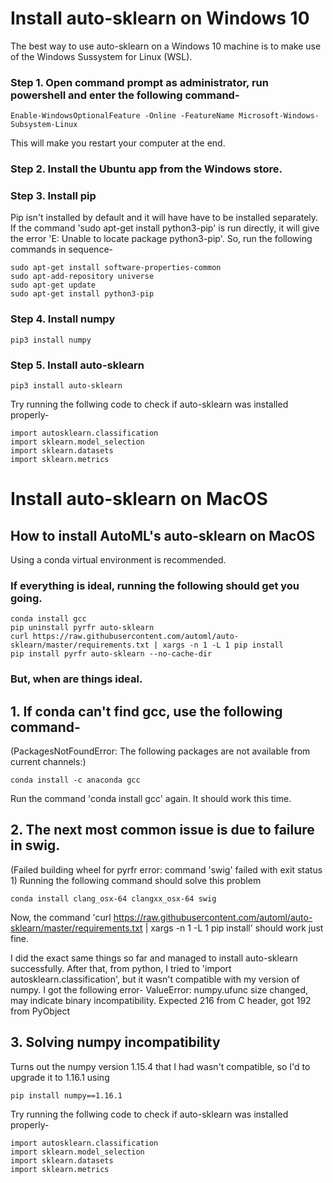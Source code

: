 # Install auto-sklearn on Windows 10
The best way to use auto-sklearn on a Windows 10 machine is to make use of the Windows Sussystem for Linux (WSL). 
### Step 1. Open command prompt as administrator, run powershell and enter the following command-
```
Enable-WindowsOptionalFeature -Online -FeatureName Microsoft-Windows-Subsystem-Linux
```
This will make you restart your computer at the end.

### Step 2. Install the Ubuntu app from the Windows store.

### Step 3. Install pip
Pip isn't installed by default and it will have have to be installed separately.
If the command 'sudo apt-get install python3-pip' is run directly, it will give the error 'E: Unable to locate package python3-pip'. So, run the following commands in sequence-
```
sudo apt-get install software-properties-common
sudo apt-add-repository universe
sudo apt-get update
sudo apt-get install python3-pip
```

### Step 4. Install numpy
```
pip3 install numpy
```

### Step 5. Install auto-sklearn
```
pip3 install auto-sklearn
```

Try running the follwing code to check if auto-sklearn was installed properly-
```
import autosklearn.classification
import sklearn.model_selection
import sklearn.datasets
import sklearn.metrics
```

# Install auto-sklearn on MacOS

## How to install AutoML's auto-sklearn on MacOS
Using a conda virtual environment is recommended.

### If everything is ideal, running the following should get you going.
```
conda install gcc
pip uninstall pyrfr auto-sklearn
curl https://raw.githubusercontent.com/automl/auto-sklearn/master/requirements.txt | xargs -n 1 -L 1 pip install
pip install pyrfr auto-sklearn --no-cache-dir
```

### But, when are things ideal.

## 1. If conda can't find gcc, use the following command-
(PackagesNotFoundError: The following packages are not available from current channels:)
```
conda install -c anaconda gcc
```
Run the command 'conda install gcc' again. It should work this time.

## 2. The next most common issue is due to failure in swig.
(Failed building wheel for pyrfr
error: command 'swig' failed with exit status 1)
Running the following command should solve this problem
```
conda install clang_osx-64 clangxx_osx-64 swig
```
Now, the command 'curl https://raw.githubusercontent.com/automl/auto-sklearn/master/requirements.txt | xargs -n 1 -L 1 pip install' should work just fine.

I did the exact same things so far and managed to install auto-sklearn successfully. After that, from python, I tried to 'import autosklearn.classification', but it wasn't compatible with my version of numpy.
I got the following error- ValueError: numpy.ufunc size changed, may indicate binary incompatibility. Expected 216 from C header, got 192 from PyObject

## 3. Solving numpy incompatibility
Turns out the numpy version 1.15.4 that I had wasn't compatible, so I'd to upgrade it to 1.16.1 using
```
pip install numpy==1.16.1
```

Try running the follwing code to check if auto-sklearn was installed properly-
```
import autosklearn.classification
import sklearn.model_selection
import sklearn.datasets
import sklearn.metrics
```
